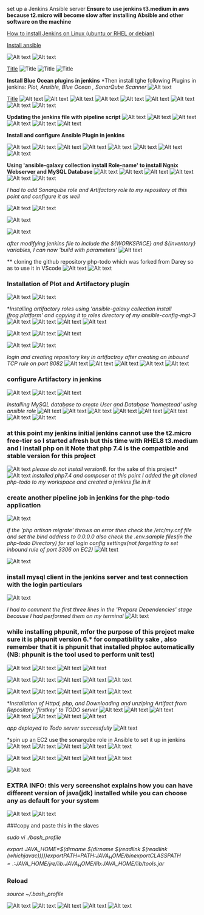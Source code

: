 set up a Jenkins Ansible server
**Ensure to use jenkins t3.medium in aws because  t2.micro will become slow after installing Absible and other software on the machine**

[How to install Jenkins on Linux (ubuntu or RHEL or debian)](https://www.jenkins.io/doc/book/installing/linux/)

[Install ansible](https://docs.ansible.com/ansible/latest/installation_guide/intro_installation.html#installing-and-upgrading-ansible)

![Alt text](IMG/Screenshot_20230604_180859.png)
![Alt text](IMG/Screenshot_20230604_181016.png)

[Title](README-2.md) ![Title](IMG/Screenshot_20230604_181033.png) ![Title](IMG/Screenshot_20230604_181512.png) ![Title](IMG/Screenshot_20230604_181632.png)

**Install Blue Ocean plugins in jenkins**
*Then install tghe following Plugins in jenkins: *Plot, Ansible, Blue Ocean , SonarQube Scanner*
![Alt text](IMG/Screenshot_20230604_181745.png)

[Title](README-2.md) ![Alt text](IMG/Screenshot_20230604_183447.png) 
![Alt text](IMG/Screenshot_20230604_183511.png) 
![Alt text](IMG/Screenshot_20230604_183701.png) 
![Alt text](IMG/Screenshot_20230604_183736.png) 
![Alt text](IMG/Screenshot_20230604_184000.png) 
![Alt text](IMG/Screenshot_20230604_184804.png)
![Alt text](IMG/Screenshot_20230609_091236.png)
![Alt text](IMG/Screenshot_20230609_091338.png)
![Alt text](IMG/Screenshot_20230609_093835.png)

**Updating the jenkins file with pipeline script**
![Alt text](IMG/Screenshot_20230609_094324.png)
![Alt text](IMG/Screenshot_20230609_093905.png)
![Alt text](IMG/Screenshot_20230609_095601.png)
![Alt text](IMG/Screenshot_20230609_094339.png)
![Alt text](IMG/Screenshot_20230609_095601.png) 
![Alt text](IMG/Screenshot_20230609_095741.png)

**Install and configure Ansible Plugin in jenkins**

![Alt text](IMG/Screenshot_20230609_102245.png) 
![Alt text](IMG/Screenshot_20230609_103629.png) 
![Alt text](IMG/Screenshot_20230609_190042.png) 
![Alt text](IMG/Screenshot_20230621_121546.png) 
![Alt text](IMG/Screenshot_20230621_121900.png) 
![Alt text](IMG/Screenshot_20230621_122210.png) 
![Alt text](IMG/Screenshot_20230621_122308.png) 
![Alt text](IMG/Screenshot_20230621_122422.png)

**Using 'ansible-galaxy collection install Role-name' to install Ngnix Webserver and MySQL Database**
![Alt text](IMG/Screenshot_20230621_135539.png)
![Alt text](IMG/Screenshot_20230621_134436.png)
![Alt text](IMG/Screenshot_20230622_105006.png)
![Alt text](IMG/Screenshot_20230622_105048.png)
![Alt text](IMG/Screenshot_20230622_105128.png) 
![Alt text](IMG/Screenshot_20230622_105134.png) 

*I had to add Sonarqube role and Artifactory role to my repository at this point and configure it as well*

![Alt text](IMG/Screenshot_20230712_112345.png)
![Alt text](IMG/Screenshot_20230712_112432.png)

![Alt text](IMG/Screenshot_20230712_120635.png)

![Alt text](IMG/Screenshot_20230712_112446.png)

*after modifying jenkins file to include the ${WORKSPACE} and ${inventory} variables, I can now 'build with parameters'*
![Alt text](IMG/Screenshot_20230622_123139.png)

** cloning the github repository php-todo which was forked from Darey so as to use it in VScode
![Alt text](IMG/Screenshot_20230622_200225.png) 
![Alt text](IMG/Screenshot_20230622_204817.png)

### Installation of Plot and Artifactory plugin
![Alt text](IMG/Screenshot_20230622_205800.png) 
![Alt text](IMG/Screenshot_20230622_205618.png)

**Installing artifactory roles using 'ansible-galaxy collection install jfrog.platform' and copying it to roles directory of my ansible-config-mgt-3*
![Alt text](IMG/Screenshot_20230622_213517.png) 
![Alt text](IMG/Screenshot_20230703_215430.png) 
![Alt text](IMG/Screenshot_20230704_090713.png)
![Alt text](IMG/Screenshot_20230704_090722.png)

![Alt text](IMG/Screenshot_20230704_222322.png) 
![Alt text](IMG/Screenshot_20230704_222328.png) 
![Alt text](IMG/Screenshot_20230704_222331.png)

![Alt text](IMG/Screenshot_20230704_091339.png)
![Alt text](IMG/Screenshot_20230704_120323.png)

*login and creating repository key in artifactroy after creating an inbound TCP rule on port 8082*
![Alt text](IMG/Screenshot_20230704_120337.png) 
![Alt text](IMG/Screenshot_20230704_120750.png) 
![Alt text](IMG/Screenshot_20230704_121106.png) 
![Alt text](IMG/Screenshot_20230704_121113.png) 
![Alt text](IMG/Screenshot_20230704_121412.png)


### configure Artifactory in jenkins
![Alt text](IMG/Screenshot_20230704_123344.png) 
![Alt text](IMG/Screenshot_20230704_123456.png) 
![Alt text](IMG/Screenshot_20230704_135235.png)

*Installing MySQL database to create User and Database 'homestead' using ansible role*
![Alt text](IMG/Screenshot_20230704_205626.png) 
![Alt text](IMG/Screenshot_20230704_205633.png) 
![Alt text](IMG/Screenshot_20230704_205637.png) 
![Alt text](IMG/Screenshot_20230704_205646.png) 
![Alt text](IMG/Screenshot_20230704_205703.png) 
![Alt text](IMG/Screenshot_20230704_205716.png) 
![Alt text](IMG/Screenshot_20230704_205722.png) 
![Alt text](IMG/Screenshot_20230704_205729.png)

### at this point my jenkins initial jenkins cannot use the t2.micro free-tier so I started afresh but this time with RHEL8 t3.medium and I install php on it **Note that php 7.4 is the compatible and stable version for this project**
![Alt text](IMG/Screenshot_20230705_001037.png) *please do not install version8.* for the sake of this project*
![Alt text](IMG/Screenshot_20230705_002714.png) *installed php7.4 and composer*
*at this point I added the git cloned php-todo to my workspace and created a jenkins file in it* 
### create another pipeline job in jenkins for the php-todo application
![Alt text](IMG/Screenshot_20230705_011709.png)


 *if the 'php artisan migrate' throws an error then check the /etc/my.cnf file and set the bind address to 0.0.0.0 also check the .env.sample files(in the php-todo Directory) for sql login config settings(not forgetting to set inbound rule of port 3306 on EC2)*
![Alt text](IMG/Screenshot_20230706_115726.png)

![Alt text](IMG/Screenshot_20230706_121935.png)

### install mysql client in the jenkins server and test connection with the login particulars
![Alt text](IMG/Screenshot_20230706_121611.png)

*I had to comment the first three lines in the 'Prepare Dependencies' stage because I had performed them on my terminal*
![Alt text](IMG/Screenshot_20230712_150326.png)

### while installing phpunit, mfor the purpose of this project make sure it is phpunit version 6.* for compatibility sake , also remember that it is phpunit that installed phploc automatically (NB: phpunit is the tool used to perform unit test)
![Alt text](IMG/Screenshot_20230706_132507.png)
![Alt text](IMG/Screenshot_20230706_122302.png) 
![Alt text](IMG/Screenshot_20230706_122321.png) 
![Alt text](IMG/Screenshot_20230706_123657.png)


![Alt text](IMG/Screenshot_20230706_141037.png) 
![Alt text](IMG/Screenshot_20230707_141435.png) 
![Alt text](IMG/Screenshot_20230707_142120.png) 
![Alt text](IMG/Screenshot_20230707_142223.png) 
![Alt text](IMG/Screenshot_20230707_142251.png)

![Alt text](IMG/Screenshot_20230707_144905.png) 
![Alt text](IMG/Screenshot_20230707_145006.png) 
![Alt text](IMG/Screenshot_20230707_145031.png) 
![Alt text](IMG/Screenshot_20230707_145037.png) 
![Alt text](IMG/Screenshot_20230707_160957.png)

**Installation of Httpd, php, and Downloading and unziping Artifact from Repository 'firstkey' to TODO server*
![Alt text](IMG/Screenshot_20230707_163943.png) 
![Alt text](IMG/Screenshot_20230707_164101.png) 
![Alt text](IMG/Screenshot_20230707_170631.png) 
![Alt text](IMG/Screenshot_20230707_190341.png) 
![Alt text](IMG/Screenshot_20230707_190412.png) 
![Alt text](IMG/Screenshot_20230707_190418.png) 
![Alt text](IMG/Screenshot_20230707_190425.png)

*app deployed to Todo server successfully*
![Alt text](IMG/Screenshot_20230707_191312.png)


*spin up an EC2 use the sonarqube role in Ansible to set it up in jenkins
![Alt text](IMG/Screenshot_20230707_211317.png) 
![Alt text](IMG/Screenshot_20230707_213043.png) 
![Alt text](IMG/Screenshot_20230707_220318.png) 
![Alt text](IMG/Screenshot_20230707_221446.png) 
![Alt text](IMG/Screenshot_20230707_221618.png)

![Alt text](IMG/Screenshot_20230707_222918.png) 
![Alt text](IMG/Screenshot_20230707_223412.png) 
![Alt text](IMG/Screenshot_20230707_224240.png) 
![Alt text](IMG/Screenshot_20230710_122312.png) 
![Alt text](IMG/Screenshot_20230710_122536.png)

![Alt text](IMG/Screenshot_20230710_123010.png) 

### EXTRA INFO: this very screenshot explains how you can have different version of java(jdk) installed while you can choose any as default for your system
![Alt text](IMG/Screenshot_20230710_123049.png) 
![Alt text](IMG/Screenshot_20230710_124114.png)

###copy and paste this in the slaves 

*sudo vi ./bash_profile*

*export JAVA_HOME=$(dirname $(dirname $(readlink $(readlink $(which javac))))) 
export PATH=$PATH:$JAVA_HOME/bin 
export CLASSPATH=.:$JAVA_HOME/jre/lib:$JAVA_HOME/lib:$JAVA_HOME/lib/tools.jar*

### Reload 
*source ~/.bash_profile*

![Alt text](IMG/Screenshot_20230711_162626.png) 
![Alt text](IMG/Screenshot_20230711_163147.png) 
![Alt text](IMG/Screenshot_20230711_170940.png) 
![Alt text](IMG/Screenshot_20230711_173756.png) 
![Alt text](IMG/Screenshot_20230711_173801.png)